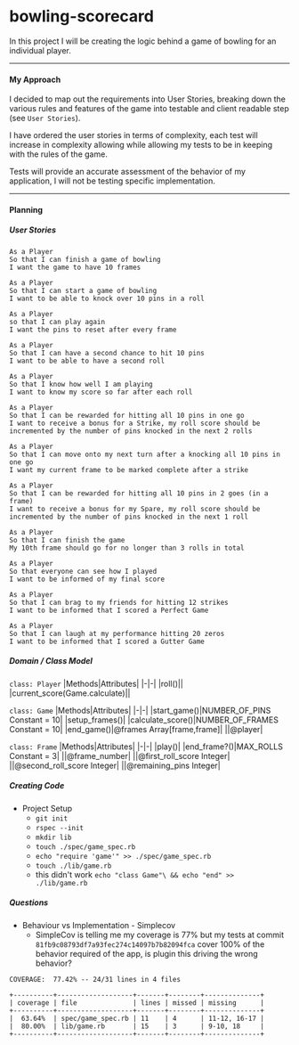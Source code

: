 # bowling-scorecard

In this project I will be creating the logic behind a game of bowling for an individual player.

---

#### My Approach

I decided to map out the requirements into User Stories, breaking down the various rules and features of the game into testable and client readable step (see `User Stories`).

I have ordered the user stories in terms of complexity, each test will increase in complexity allowing while allowing my tests to be in keeping with the rules of the game.

Tests will provide an accurate assessment of the behavior of my application, I will not be testing specific implementation.

---

#### Planning

##### User Stories

```
As a Player
So that I can finish a game of bowling
I want the game to have 10 frames

As a Player
So that I can start a game of bowling
I want to be able to knock over 10 pins in a roll

As a Player
so that I can play again
I want the pins to reset after every frame

As a Player
So that I can have a second chance to hit 10 pins
I want to be able to have a second roll

As a Player
So that I know how well I am playing
I want to know my score so far after each roll

As a Player
So that I can be rewarded for hitting all 10 pins in one go
I want to receive a bonus for a Strike, my roll score should be incremented by the number of pins knocked in the next 2 rolls

As a Player
So that I can move onto my next turn after a knocking all 10 pins in one go
I want my current frame to be marked complete after a strike

As a Player
So that I can be rewarded for hitting all 10 pins in 2 goes (in a frame)
I want to receive a bonus for my Spare, my roll score should be incremented by the number of pins knocked in the next 1 roll

As a Player
So that I can finish the game
My 10th frame should go for no longer than 3 rolls in total

As a Player
So that everyone can see how I played
I want to be informed of my final score

As a Player
So that I can brag to my friends for hitting 12 strikes
I want to be informed that I scored a Perfect Game

As a Player
So that I can laugh at my performance hitting 20 zeros
I want to be informed that I scored a Gutter Game
```

##### Domain / Class Model

`class: Player`
|Methods|Attributes|
|-|-|
|roll()||
|current_score(Game.calculate)||

`class: Game`
|Methods|Attributes|
|-|-|
|start_game()|NUMBER_OF_PINS Constant = 10|
|setup_frames()|
|calculate_score()|NUMBER_OF_FRAMES Constant = 10|
|end_game()|@frames Array[frame,frame]|
||@player|

`class: Frame`
|Methods|Attributes|
|-|-|
|play()|
|end_frame?()|MAX_ROLLS Constant = 3|
||@frame_number|
||@first_roll_score Integer|
||@second_roll_score Integer|
||@remaining_pins Integer|

##### Creating Code

- Project Setup
  - `git init`
  - `rspec --init`
  - `mkdir lib`
  - `touch ./spec/game_spec.rb`
  - `echo "require 'game'" >> ./spec/game_spec.rb`
  - `touch ./lib/game.rb`
  - this didn't work `echo "class Game"\ && echo "end" >> ./lib/game.rb`

##### Questions

- Behaviour vs Implementation - Simplecov
  - SimpleCov is telling me my coverage is 77% but my tests at commit `81fb9c08793df7a93fec274c14097b7b82094fca` cover 100% of the behavior required of the app, is plugin this driving the wrong behavior?

```
COVERAGE:  77.42% -- 24/31 lines in 4 files

+----------+-------------------+-------+--------+--------------+
| coverage | file              | lines | missed | missing      |
+----------+-------------------+-------+--------+--------------+
|  63.64%  | spec/game_spec.rb | 11    | 4      | 11-12, 16-17 |
|  80.00%  | lib/game.rb       | 15    | 3      | 9-10, 18     |
+----------+-------------------+-------+--------+--------------+
```
